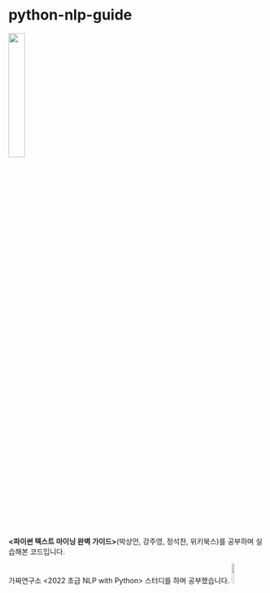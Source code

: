 # python-nlp-guide

<img src="https://user-images.githubusercontent.com/46880056/205561298-33162a82-a0fc-41a6-b0c4-67deb663b7de.png" width="25%" height="25%"/>

**<파이썬 텍스트 마이닝 완벽 가이드>**(박상언, 강주영, 정석찬, 위키북스)를 공부하며 실습해본 코드입니다.


가짜연구소 <2022 초급 NLP with Python> 스터디를 하며 공부했습니다.
<img src="https://user-images.githubusercontent.com/46880056/205561915-5623a752-5cca-48dd-a8c1-1f66c437fa7d.png" width="10%" height="10%"/>



